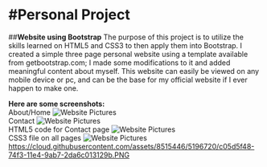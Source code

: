 #**Personal Project**
======================

##**Website using Bootstrap**
The purpose of this project is to utilize the skills learned on HTML5 and CSS3 to then apply them into Bootstrap.
I created a simple three page personal website using a template available from getbootstrap.com; I made some modifications 
to it and added meaningful content about myself. This website can easily be viewed on any mobile device or pc, and can be the base for my official website if I ever happen to make one. 

**Here are some screenshots:**
<br/>
About/Home
![Website Pictures](/Screenshots/about.png)
<br/>
Contact
![Website Pictures](/Screenshots/contact.png)
<br/>
HTML5 code for Contact page
![Website Pictures](/Screenshots/contact_html.PNG)
<br/>
CSS3 file on all pages
![Website Pictures](/Screenshots/css.png)
<br/>
https://cloud.githubusercontent.com/assets/8515446/5196720/c05d5f48-74f3-11e4-9ab7-2da6c013129b.PNG

